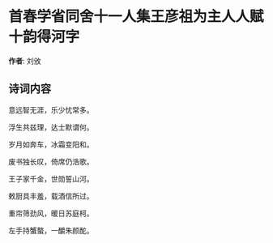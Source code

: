 # 首春学省同舍十一人集王彦祖为主人人赋十韵得河字

**作者**: 刘攽

## 诗词内容

意远智无涯，乐少忧常多。

浮生共兹理，达士默谓何。

岁月如奔车，冰霜变阳和。

废书独长叹，倚席仍浩歌。

王子家千金，世勋誓山河。

敕厨具丰羞，载酒信所过。

重帘筛劲风，暖日苏庭柯。

左手持蟹螯，一釂朱颜酡。

